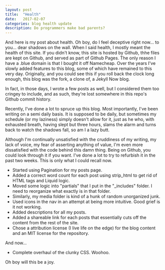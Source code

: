```yaml
---
layout: post
title:  "Health"
date:   2017-02-07
categories: blog health update
description: Do programmers make bad parents?
---
```


And here is my post about health. Oh boy, do I feel deceptive right now... to you... dear shadows on the wall. When I said health, I mostly meant the health of this site. If you didn't know, this site is hosted by Github, thhe files are kept on Github, and served as part of Github Pages. The only reason I have a .blue domain is that I bought it off Namecheap. Over the years I've slowly added features to this blog, some of which have remained to this very day. Originally, and you could see this if you roll back the clock long enough, this blog was the fork, a clone of, a Jekyll Now blog. 

In fact, in those days, I wrote a few posts as well, but I considered them too cringey to include, and as such, they're lost somewhere in this repo's Github commit history.

Recently, I've done a lot to spruce up this blog. Most importantly, I've been writing on a semi daily basis. It is supposed to be daily, but sometimes my schedule (or my laziness) simply doesn't allow for it, just as he who, with exhausted breath, having slept but three hours, slams the alarm and turns back to watch the shadows fall, so am I a lazy butt.

Although I'm continually unsatisfied with the cruddiness of my writing, my lack of voice, my fear of asserting anything of value, I'm even more dissatisfied with the code behind this damn thing. Being on Github, you could look through it if you want. I've done a lot to try to refurbish it in the past two weeks. This is only what I could recall now.

* Started using Pagination for my posts page.
* Added a correct word count for each post using strip_html to get rid of HTML tags and Liquid logic.
* Moved some logic into "partials" that I put in the "_includes" folder. I need to reorganize what exactly is in that folder.
* Similarly, my media folder is kind of a hunk of random unorganized junk.
* Used icons in the nav in an attempt at being more intuitive. Good grief is it not working.
* Added descriptions for all my posts.
* Added a shareable link for each posts that essentially cuts off the content from the rest of the site.
* Chose a attribution license (I live life on the edge) for the blog content and an MIT license for the repository.

And now...

* Complete overhaul of the clunky CSS. Woohoo.

Oh boy will this be a joy.